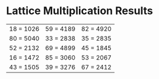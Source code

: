 # Lattice Multiplication Results

|   |   |   |
|---|---|---|
| 18 = 1026 | 59 = 4189 | 82 = 4920 |
| 80 = 5040 | 33 = 2838 | 35 = 2835 |
| 52 = 2132 | 69 = 4899 | 45 = 1845 |
| 16 = 1472 | 85 = 3060 | 53 = 2067 |
| 43 = 1505 | 39 = 3276 | 67 = 2412 |
